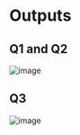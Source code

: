 # Outputs

## Q1 and Q2
![image](https://github.com/user-attachments/assets/812836da-9d4c-467a-8434-58c7752e44eb)

## Q3
![image](https://github.com/user-attachments/assets/ff105b27-df44-44aa-9be2-76d8083b4b9d)

